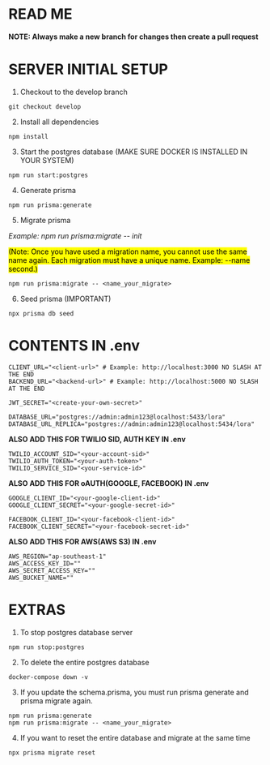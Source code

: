 # READ ME

**NOTE: Always make a new branch for changes then create a pull request**

# SERVER INITIAL SETUP

1. Checkout to the develop branch

```
git checkout develop
```

2. Install all dependencies

```
npm install
```

3. Start the postgres database (MAKE SURE DOCKER IS INSTALLED IN YOUR SYSTEM)

```
npm run start:postgres
```

4. Generate prisma

```
npm run prisma:generate
```

5. Migrate prisma
<p>
<i>Example: npm run prisma:migrate -- init</i>
</p>
<p>
<mark>(Note: Once you have used a migration name, you cannot use the same name again. Each migration must have a unique name. Example: --name second.)</mark>
</p>

```
npm run prisma:migrate -- <name_your_migrate>
```

6. Seed prisma (IMPORTANT)
```
npx prisma db seed
```

# CONTENTS IN .env
```
CLIENT_URL="<client-url>" # Example: http://localhost:3000 NO SLASH AT THE END
BACKEND_URL="<backend-url>" # Example: http://localhost:5000 NO SLASH AT THE END

JWT_SECRET="<create-your-own-secret>"

DATABASE_URL="postgres://admin:admin123@localhost:5433/lora"
DATABASE_URL_REPLICA="postgres://admin:admin123@localhost:5434/lora"
```

**ALSO ADD THIS FOR TWILIO SID, AUTH KEY IN .env**

```
TWILIO_ACCOUNT_SID="<your-account-sid>"
TWILIO_AUTH_TOKEN="<your-auth-token>"
TWILIO_SERVICE_SID="<your-service-id>"
```

**ALSO ADD THIS FOR oAUTH(GOOGLE, FACEBOOK) IN .env**
```
GOOGLE_CLIENT_ID="<your-google-client-id>"
GOOGLE_CLIENT_SECRET="<your-google-secret-id>"

FACEBOOK_CLIENT_ID="<your-facebook-client-id>"
FACEBOOK_CLIENT_SECRET="<your-facebook-secret-id>"
```

**ALSO ADD THIS FOR AWS(AWS S3) IN .env**
```
AWS_REGION="ap-southeast-1"
AWS_ACCESS_KEY_ID=""
AWS_SECRET_ACCESS_KEY=""
AWS_BUCKET_NAME=""
```

# EXTRAS
1. To stop postgres database server
```
npm run stop:postgres
```

2. To delete the entire postgres database
```
docker-compose down -v
```

3. If you update the schema.prisma, you must run prisma generate and prisma migrate again.
```
npm run prisma:generate
npm run prisma:migrate -- <name_your_migrate>
```

4. If you want to reset the entire database and migrate at the same time
```
npx prisma migrate reset
```